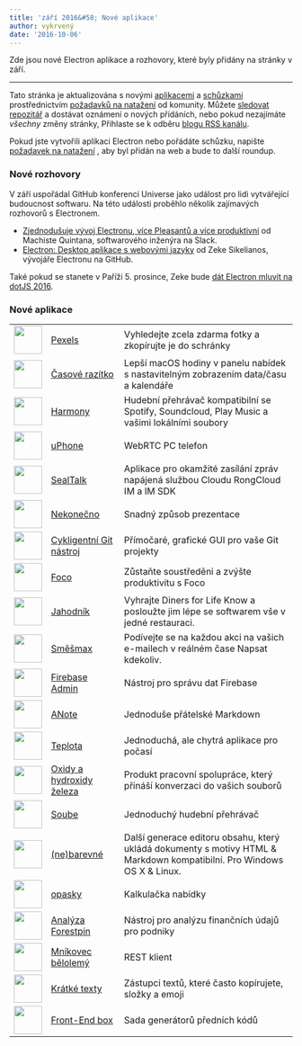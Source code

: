 ```yaml
---
title: 'září 2016&#58; Nové aplikace'
author: vykrvený
date: '2016-10-06'
---
```


Zde jsou nové Electron aplikace a rozhovory, které byly přidány na stránky v září.

---

Tato stránka je aktualizována s novými [aplikacemi](https://electronjs.org/apps) a [schůzkami](https://electronjs.org/community) prostřednictvím [požadavků na natažení](https://github.com/electron/electronjs.org/pulls) od komunity. Můžete [sledovat repozitář](https://github.com/electron/electronjs.org) a dostávat oznámení o nových přidáních, nebo pokud nezajímáte _všechny_ změny stránky, Přihlaste se k odběru [blogu RSS kanálu](https://electronjs.org/feed.xml).

Pokud jste vytvořili aplikaci Electron nebo pořádáte schůzku, napište [požadavek na natažení](https://github.com/electron/electronjs.org) , aby byl přidán na web a bude to další roundup.

### Nové rozhovory

V září uspořádal GitHub konferenci Universe jako událost pro lidi vytvářející budoucnost softwaru. Na této události proběhlo několik zajímavých rozhovorů s Electronem.

* [Zjednodušuje vývoj Electronu, více Pleasantů a více produktivní](https://www.youtube.com/watch?v=Eqg_IqVeI5s) od Machiste<unk> Quintana, softwarového inženýra na Slack.
* [Electron: Desktop aplikace s webovými jazyky](https://www.youtube.com/watch?v=FNHBfN8c32U) od Zeke Sikelianos, vývojáře Electronu na GitHub.

Také pokud se stanete v Paříži 5. prosince, Zeke bude [dát Electron mluvit na dotJS 2016](https://twitter.com/dotJS/status/783615732307333120).

### Nové aplikace

|                                                                                     |                                                               |                                                                                                                        |
| ----------------------------------------------------------------------------------- | ------------------------------------------------------------- | ---------------------------------------------------------------------------------------------------------------------- |
| <img src='/images/apps/pexels-icon.png' width='50' />              | [Pexels](https://www.pexels.com/pro/mac-and-windows-app/)     | Vyhledejte zcela zdarma fotky a zkopírujte je do schránky                                                              |
| <img src='/images/apps/timestamp-icon.png' width='50' />           | [Časové razítko](https://mzdr.github.io/timestamp/)           | Lepší macOS hodiny v panelu nabídek s nastavitelným zobrazením data/času a kalendáře                                   |
| <img src='/images/apps/harmony-icon.png' width='50' />             | [Harmony](http://getharmony.xyz/)                             | Hudební přehrávač kompatibilní se Spotify, Soundcloud, Play Music a vašimi lokálními soubory                           |
| <img src='/images/apps/uphone-icon.png' width='50' />              | [uPhone](http://www.integraccs.com)                           | WebRTC PC telefon                                                                                                      |
| <img src='/images/apps/sealtalk-icon.png' width='50' />            | [SealTalk](http://sealtalk.im)                                | Aplikace pro okamžité zasílání zpráv napájená službou Cloudu RongCloud IM a IM SDK                                     |
| <img src='/images/apps/infinity-icon.png' width='50' />            | [Nekonečno](https://ycosxapp.github.io)                       | Snadný způsob prezentace                                                                                               |
| <img src='/images/apps/cycligent-git-tool-icon.png' width='50' />  | [Cykligentní Git nástroj](https://www.cycligent.com/git-tool) | Přímočaré, grafické GUI pro vaše Git projekty                                                                          |
| <img src='/images/apps/foco-icon.png' width='50' />                | [Foco](https://github.com/akashnimare/foco)                   | Zůstaňte soustředěni a zvýšte produktivitu s Foco                                                                      |
| <img src='/images/apps/strawberry-icon.png' width='50' />          | [Jahodník](https://strawberrypos.com)                         | Vyhrajte Diners for Life Know a posloužte jim lépe se softwarem vše v jedné restauraci.                                |
| <img src='/images/apps/mixmax-icon.png' width='50' />              | [Směšmax](https://mixmax.com/download)                        | Podívejte se na každou akci na vašich e-mailech v reálném čase Napsat kdekoliv.                                        |
| <img src='/images/apps/firebase-admin-icon.png' width='50' />      | [Firebase Admin](https://firebaseadmin.com)                   | Nástroj pro správu dat Firebase                                                                                        |
| <img src='/images/apps/anote-icon.png' width='50' />               | [ANote](https://github.com/AnotherNote/anote)                 | Jednoduše přátelské Markdown                                                                                           |
| <img src='/images/apps/temps-icon.png' width='50' />               | [Teplota](https://jackd248.github.io/temps/)                  | Jednoduchá, ale chytrá aplikace pro počasí                                                                             |
| <img src='/images/apps/amium-icon.png' width='50' />               | [Oxidy a hydroxidy železa](https://www.amium.com)             | Produkt pracovní spolupráce, který přináší konverzaci do vašich souborů                                                |
| <img src='/images/apps/soube-icon.png' width='50' />               | [Soube](http://soube.diegomolina.cl)                          | Jednoduchý hudební přehrávač                                                                                           |
| <img src='/images/apps/un-colored-icon.png' width='50' />          | [(ne)barevné](https://n457.github.io/Uncolored/)              | Další generace editoru obsahu, který ukládá dokumenty s motivy HTML & Markdown kompatibilní. Pro Windows OS X & Linux. |
| <img src='/images/apps/quickcalc-icon.png' width='50' />           | [opasky](https://github.com/Cwoodall6/quickcalc)              | Kalkulačka nabídky                                                                                                     |
| <img src='/images/apps/forestpin-analytics-icon.png' width='50' /> | [Analýza Forestpin](http://forestpin.com/analytics)           | Nástroj pro analýzu finančních údajů pro podniky                                                                       |
| <img src='/images/apps/ling-icon.png' width='50' />                | [Mníkovec bělolemý](https://github.com/talhasch/ling)         | REST klient                                                                                                            |
| <img src='/images/apps/shortexts-icon.png' width='50' />           | [Krátké texty](http://shortexts.com/)                         | Zástupci textů, které často kopírujete, složky a emoji                                                                 |
| <img src='/images/apps/front-end-box-icon.png' width='50' />       | [Front-End box](http://frontendbox.io)                        | Sada generátorů předních kódů                                                                                          |


